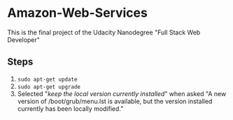 # Amazon-Web-Services
This is the final project of the Udacity Nanodegree "Full Stack Web Developer"

## Steps
1. `sudo apt-get update`
2. `sudo apt-get upgrade`
3. Selected "*keep the local version currently installed*" when asked "A new version of /boot/grub/menu.lst is available, but the version installed currently has been locally modified."
